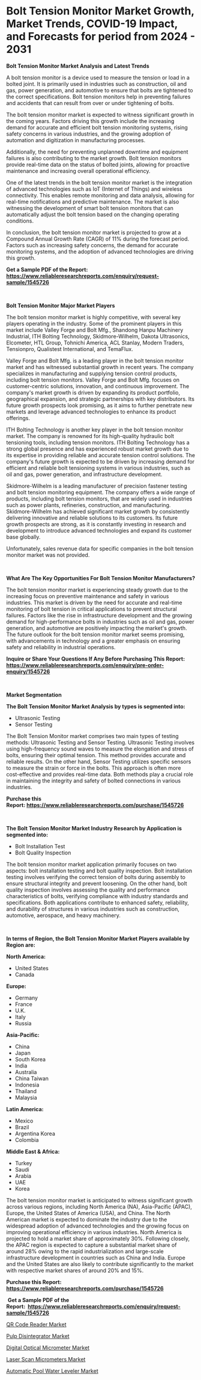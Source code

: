 <p><h1>Bolt Tension Monitor Market Growth, Market Trends, COVID-19 Impact, and Forecasts for period from 2024 - 2031</h1></p><p><strong>Bolt Tension Monitor Market Analysis and Latest Trends</strong></p>
<p><p>A bolt tension monitor is a device used to measure the tension or load in a bolted joint. It is primarily used in industries such as construction, oil and gas, power generation, and automotive to ensure that bolts are tightened to the correct specifications. Bolt tension monitors help in preventing failures and accidents that can result from over or under tightening of bolts.</p><p>The bolt tension monitor market is expected to witness significant growth in the coming years. Factors driving this growth include the increasing demand for accurate and efficient bolt tension monitoring systems, rising safety concerns in various industries, and the growing adoption of automation and digitization in manufacturing processes.</p><p>Additionally, the need for preventing unplanned downtime and equipment failures is also contributing to the market growth. Bolt tension monitors provide real-time data on the status of bolted joints, allowing for proactive maintenance and increasing overall operational efficiency.</p><p>One of the latest trends in the bolt tension monitor market is the integration of advanced technologies such as IoT (Internet of Things) and wireless connectivity. This enables remote monitoring and data analysis, allowing for real-time notifications and predictive maintenance. The market is also witnessing the development of smart bolt tension monitors that can automatically adjust the bolt tension based on the changing operating conditions.</p><p>In conclusion, the bolt tension monitor market is projected to grow at a Compound Annual Growth Rate (CAGR) of 11% during the forecast period. Factors such as increasing safety concerns, the demand for accurate monitoring systems, and the adoption of advanced technologies are driving this growth.</p></p>
<p><strong>Get a Sample PDF of the Report:&nbsp; <a href="https://www.reliableresearchreports.com/enquiry/request-sample/1545726">https://www.reliableresearchreports.com/enquiry/request-sample/1545726</a></strong></p>
<p>&nbsp;</p>
<p><strong>Bolt Tension Monitor Major Market Players</strong></p>
<p><p>The bolt tension monitor market is highly competitive, with several key players operating in the industry. Some of the prominent players in this market include Valley Forge and Bolt Mfg., Shandong Hanpu Machinery Industrial, ITH Bolting Technology, Skidmore-Wilhelm, Dakota Ultrasonics, Elcometer, HTL Group, Tohnichi America, ACL Stanlay, Modern Traders, Tensionpro, Qualistest International, and TemaFlux.</p><p>Valley Forge and Bolt Mfg. is a leading player in the bolt tension monitor market and has witnessed substantial growth in recent years. The company specializes in manufacturing and supplying tension control products, including bolt tension monitors. Valley Forge and Bolt Mfg. focuses on customer-centric solutions, innovation, and continuous improvement. The company's market growth is driven by expanding its product portfolio, geographical expansion, and strategic partnerships with key distributors. Its future growth prospects look promising, as it aims to further penetrate new markets and leverage advanced technologies to enhance its product offerings.</p><p>ITH Bolting Technology is another key player in the bolt tension monitor market. The company is renowned for its high-quality hydraulic bolt tensioning tools, including tension monitors. ITH Bolting Technology has a strong global presence and has experienced robust market growth due to its expertise in providing reliable and accurate tension control solutions. The company's future growth is expected to be driven by increasing demand for efficient and reliable bolt tensioning systems in various industries, such as oil and gas, power generation, and infrastructure development.</p><p>Skidmore-Wilhelm is a leading manufacturer of precision fastener testing and bolt tension monitoring equipment. The company offers a wide range of products, including bolt tension monitors, that are widely used in industries such as power plants, refineries, construction, and manufacturing. Skidmore-Wilhelm has achieved significant market growth by consistently delivering innovative and reliable solutions to its customers. Its future growth prospects are strong, as it is constantly investing in research and development to introduce advanced technologies and expand its customer base globally.</p><p>Unfortunately, sales revenue data for specific companies in the bolt tension monitor market was not provided.</p></p>
<p>&nbsp;</p>
<p><strong>What Are The Key Opportunities For Bolt Tension Monitor Manufacturers?</strong></p>
<p><p>The bolt tension monitor market is experiencing steady growth due to the increasing focus on preventive maintenance and safety in various industries. This market is driven by the need for accurate and real-time monitoring of bolt tension in critical applications to prevent structural failures. Factors like the rise in infrastructure development and the growing demand for high-performance bolts in industries such as oil and gas, power generation, and automotive are positively impacting the market's growth. The future outlook for the bolt tension monitor market seems promising, with advancements in technology and a greater emphasis on ensuring safety and reliability in industrial operations.</p></p>
<p><strong>Inquire or Share Your Questions If Any Before Purchasing This Report: <a href="https://www.reliableresearchreports.com/enquiry/pre-order-enquiry/1545726">https://www.reliableresearchreports.com/enquiry/pre-order-enquiry/1545726</a></strong></p>
<p>&nbsp;</p>
<p><strong>Market Segmentation</strong></p>
<p><strong>The Bolt Tension Monitor Market Analysis by types is segmented into:</strong></p>
<p><ul><li>Ultrasonic Testing</li><li>Sensor Testing</li></ul></p>
<p><p>The Bolt Tension Monitor market comprises two main types of testing methods: Ultrasonic Testing and Sensor Testing. Ultrasonic Testing involves using high-frequency sound waves to measure the elongation and stress of bolts, ensuring their optimal tension. This method provides accurate and reliable results. On the other hand, Sensor Testing utilizes specific sensors to measure the strain or force in the bolts. This approach is often more cost-effective and provides real-time data. Both methods play a crucial role in maintaining the integrity and safety of bolted connections in various industries.</p></p>
<p><strong>Purchase this Report:&nbsp;<a href="https://www.reliableresearchreports.com/purchase/1545726">https://www.reliableresearchreports.com/purchase/1545726</a></strong></p>
<p>&nbsp;</p>
<p><strong>The Bolt Tension Monitor Market Industry Research by Application is segmented into:</strong></p>
<p><ul><li>Bolt Installation Test</li><li>Bolt Quality Inspection</li></ul></p>
<p><p>The bolt tension monitor market application primarily focuses on two aspects: bolt installation testing and bolt quality inspection. Bolt installation testing involves verifying the correct tension of bolts during assembly to ensure structural integrity and prevent loosening. On the other hand, bolt quality inspection involves assessing the quality and performance characteristics of bolts, verifying compliance with industry standards and specifications. Both applications contribute to enhanced safety, reliability, and durability of structures in various industries such as construction, automotive, aerospace, and heavy machinery.</p></p>
<p>&nbsp;</p>
<p><strong>In terms of Region, the Bolt Tension Monitor Market Players available by Region are:</strong></p>
<p>
    <p> <strong> North America: </strong>
        <ul>
            <li>United States</li>
            <li>Canada</li>
        </ul>
        </p> 
    <p> <strong> Europe: </strong>
        <ul>
            <li>Germany</li>
            <li>France</li>
            <li>U.K.</li>
            <li>Italy</li>
            <li>Russia</li>
        </ul>
        </p> 
    <p> <strong> Asia-Pacific: </strong>
        <ul>
            <li>China</li>
            <li>Japan</li>
            <li>South Korea</li>
            <li>India</li>
            <li>Australia</li>
            <li>China Taiwan</li>
            <li>Indonesia</li>
            <li>Thailand</li>
            <li>Malaysia</li>
        </ul>
        </p> 
    <p> <strong> Latin America: </strong>
        <ul>
            <li>Mexico</li>
            <li>Brazil</li>
            <li>Argentina Korea</li>
            <li>Colombia</li>
        </ul>
        </p> 
    <p> <strong> Middle East & Africa: </strong>
        <ul>
            <li>Turkey</li>
            <li>Saudi</li>
            <li>Arabia</li>
            <li>UAE</li>
            <li>Korea</li>
        </ul>
    </p>
    </p>
<p><p>The bolt tension monitor market is anticipated to witness significant growth across various regions, including North America (NA), Asia-Pacific (APAC), Europe, the United States of America (USA), and China. The North American market is expected to dominate the industry due to the widespread adoption of advanced technologies and the growing focus on improving operational efficiency in various industries. North America is projected to hold a market share of approximately 30%. Following closely, the APAC region is expected to capture a substantial market share of around 28% owing to the rapid industrialization and large-scale infrastructure development in countries such as China and India. Europe and the United States are also likely to contribute significantly to the market with respective market shares of around 20% and 15%.</p></p>
<p><strong>Purchase this Report: <a href="https://www.reliableresearchreports.com/purchase/1545726">https://www.reliableresearchreports.com/purchase/1545726</a></strong></p>
<p>&nbsp;<strong>Get a Sample PDF of the Report:&nbsp;&nbsp;<a href="https://www.reliableresearchreports.com/enquiry/request-sample/1545726">https://www.reliableresearchreports.com/enquiry/request-sample/1545726</a></strong></p>
<p><strong></strong></p>
<p><p><a href="https://github.com/amae102299/Market-Research-Report-List-2/blob/main/qr-code-reader-market.md">QR Code Reader Market</a></p><p><a href="https://github.com/prosalinda88/Market-Research-Report-List-2/blob/main/pulp-disintegrator-market.md">Pulp Disintegrator Market</a></p><p><a href="https://github.com/sndrkn/Market-Research-Report-List-2/blob/main/digital-optical-micrometer-market.md">Digital Optical Micrometer Market</a></p><p><a href="https://github.com/melchekhinf/Market-Research-Report-List-2/blob/main/laser-scan-micrometers-market.md">Laser Scan Micrometers Market</a></p><p><a href="https://github.com/jonneygiverf/Market-Research-Report-List-2/blob/main/automatic-pool-water-leveler-market.md">Automatic Pool Water Leveler Market</a></p></p>